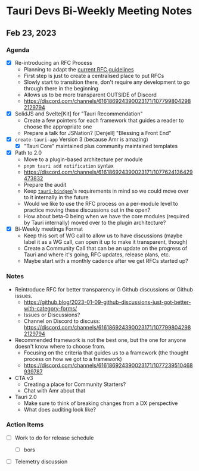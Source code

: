 # Tauri Devs Bi-Weekly Meeting Notes

## Feb 23, 2023

### Agenda

- [x] Re-introducing an RFC Process
    - Planning to adapt the [current RFC guidelines](https://github.com/tauri-apps/rfcs)
    - First step is just to create a centralised place to put RFCs
    - Slowly start to transition there, don't require any development to go through there in the beginning
    - Allows us to be more transparent OUTSIDE of Discord
    - https://discord.com/channels/616186924390023171/1077998042982129794
- [x] SolidJS and Svelte[Kit] for "Tauri Recommendation"
    - Create a few pointers for each framework that guides a reader to choose the appropriate one
    - Prepare a talk for JSNation? [Denjell] "Blessing a Front End"
- [x] `create-tauri-app` Version 3 (because Amr is amazing)
    - [x] "Tauri Core" maintained plus community maintained templates
- [x] Path to 2.0
    - Move to a plugin-based architecture per module
    - `pnpm tauri add notification` syntax
    - https://discord.com/channels/616186924390023171/1077624136429473832
    - Prepare the audit
    - Keep [`tauri-bindgen`](https://github.com/tauri-apps/tauri-bindgen)'s requirements in mind so we could move over to it internally in the future
    - Would we like to use the RFC process on a per-module level to practice moving these discussions out in the open?
    - How about beta-0 being when we have the core modules (required by Tauri internally) moved over to the plugin architecture?
- [x] Bi-Weekly meetings Format
    - Keep this sort of WG call to allow us to have discussions (maybe label it as a WG call, can open it up to make it transparent, though)
    - Create a Community Call that can be an update on the progress of Tauri and where it's going, RFC updates, release plans, etc.
    - Maybe start with a monthly cadence after we get RFCs started up?

### Notes

- Reintroduce RFC for better transparency in Github discussions or Github issues.
    - https://github.blog/2023-01-09-github-discussions-just-got-better-with-category-forms/
    - Issues or Discussions?
    - Channel on Discord to discuss: https://discord.com/channels/616186924390023171/1077998042982129794
- Recommended framework is not the best one, but the one for anyone doesn't know where to choose from.
    - Focusing on the criteria that guides us to a framework (the thought process on how we got to a framework)
    - https://discord.com/channels/616186924390023171/1077239510468939787
- CTA v3
    - Creating a place for Community Starters?
    - Chat with Amr about that
- Tauri 2.0
    - Make sure to think of breaking changes from a DX perspective
    - What does auditing look like?

### Action Items

- [ ] Work to do for release schedule
    - [ ] bors
- [ ] Telemetry discussion

